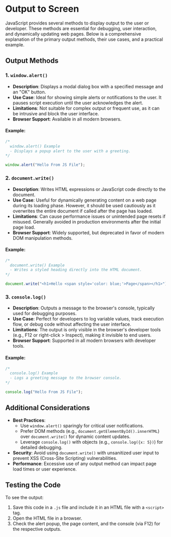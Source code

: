 # Output to Screen

JavaScript provides several methods to display output to the user or developer. These methods are essential for debugging, user interaction, and dynamically updating web pages. Below is a comprehensive explanation of the primary output methods, their use cases, and a practical example.

## Output Methods

### 1. `window.alert()`
- **Description**: Displays a modal dialog box with a specified message and an "OK" button.
- **Use Case**: Ideal for showing simple alerts or notifications to the user. It pauses script execution until the user acknowledges the alert.
- **Limitations**: Not suitable for complex output or frequent use, as it can be intrusive and block the user interface.
- **Browser Support**: Available in all modern browsers.

#### Example:
```javascript
/*
  window.alert() Example
  - Displays a popup alert to the user with a greeting.
*/

window.alert("Hello From JS File");
```

### 2. `document.write()`
- **Description**: Writes HTML expressions or JavaScript code directly to the document.
- **Use Case**: Useful for dynamically generating content on a web page during its loading phase. However, it should be used cautiously as it overwrites the entire document if called after the page has loaded.
- **Limitations**: Can cause performance issues or unintended page resets if misused. Generally avoided in production environments after the initial page load.
- **Browser Support**: Widely supported, but deprecated in favor of modern DOM manipulation methods.

#### Example:
```javascript
/*
  document.write() Example
  - Writes a styled heading directly into the HTML document.
*/

document.write("<h1>Hello <span style='color: blue;'>Page</span></h1>");
```

### 3. `console.log()`
- **Description**: Outputs a message to the browser's console, typically used for debugging purposes.
- **Use Case**: Perfect for developers to log variable values, track execution flow, or debug code without affecting the user interface.
- **Limitations**: The output is only visible in the browser's developer tools (e.g., F12 or right-click > Inspect), making it invisible to end users.
- **Browser Support**: Supported in all modern browsers with developer tools.

#### Example:
```javascript
/*
  console.log() Example
  - Logs a greeting message to the browser console.
*/

console.log("Hello From JS File");
```

## Additional Considerations
- **Best Practices**:
  - Use `window.alert()` sparingly for critical user notifications.
  - Prefer DOM methods (e.g., `document.getElementById().innerHTML`) over `document.write()` for dynamic content updates.
  - Leverage `console.log()` with objects (e.g., `console.log({x: 5})`) for detailed debugging.
- **Security**: Avoid using `document.write()` with unsanitized user input to prevent XSS (Cross-Site Scripting) vulnerabilities.
- **Performance**: Excessive use of any output method can impact page load times or user experience.

## Testing the Code
To see the output:
1. Save this code in a `.js` file and include it in an HTML file with a `<script>` tag.
2. Open the HTML file in a browser.
3. Check the alert popup, the page content, and the console (via F12) for the respective outputs.
